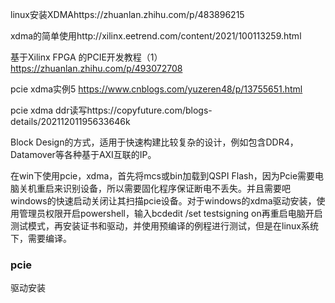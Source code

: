 linux安装XDMAhttps://zhuanlan.zhihu.com/p/483896215

xdma的简单使用http://xilinx.eetrend.com/content/2021/100113259.html

基于Xilinx FPGA 的PCIE开发教程（1）https://zhuanlan.zhihu.com/p/493072708

pcie xdma实例5 https://www.cnblogs.com/yuzeren48/p/13755651.html

pcie xdma ddr读写https://copyfuture.com/blogs-details/20211201195633646k

Block Design的方式，适用于快速构建比较复杂的设计，例如包含DDR4，Datamover等各种基于AXI互联的IP。

在win下使用pcie，xdma，首先将mcs或bin加载到QSPI Flash，因为Pcie需要电脑关机重启来识别设备，所以需要固化程序保证断电不丢失。并且需要吧windows的快速启动关闭让其扫描pcie设备。对于windows的xdma驱动安装，使用管理员权限开启powershell，输入bcdedit /set testsigning on再重启电脑开启测试模式，再安装证书和驱动，并使用预编译的例程进行测试，但是在linux系统下，需要编译。

### pcie

驱动安装

